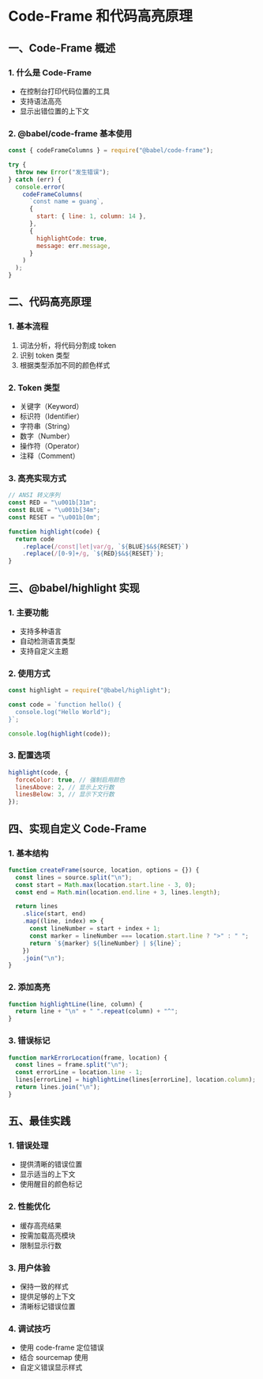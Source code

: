 # Code-Frame 和代码高亮原理

## 一、Code-Frame 概述

### 1. 什么是 Code-Frame

- 在控制台打印代码位置的工具
- 支持语法高亮
- 显示出错位置的上下文

### 2. @babel/code-frame 基本使用

```javascript
const { codeFrameColumns } = require("@babel/code-frame");

try {
  throw new Error("发生错误");
} catch (err) {
  console.error(
    codeFrameColumns(
      `const name = guang`,
      {
        start: { line: 1, column: 14 },
      },
      {
        highlightCode: true,
        message: err.message,
      }
    )
  );
}
```

## 二、代码高亮原理

### 1. 基本流程

1. 词法分析，将代码分割成 token
2. 识别 token 类型
3. 根据类型添加不同的颜色样式

### 2. Token 类型

- 关键字（Keyword）
- 标识符（Identifier）
- 字符串（String）
- 数字（Number）
- 操作符（Operator）
- 注释（Comment）

### 3. 高亮实现方式

```javascript
// ANSI 转义序列
const RED = "\u001b[31m";
const BLUE = "\u001b[34m";
const RESET = "\u001b[0m";

function highlight(code) {
  return code
    .replace(/const|let|var/g, `${BLUE}$&${RESET}`)
    .replace(/[0-9]+/g, `${RED}$&${RESET}`);
}
```

## 三、@babel/highlight 实现

### 1. 主要功能

- 支持多种语言
- 自动检测语言类型
- 支持自定义主题

### 2. 使用方式

```javascript
const highlight = require("@babel/highlight");

const code = `function hello() {
  console.log("Hello World");
}`;

console.log(highlight(code));
```

### 3. 配置选项

```javascript
highlight(code, {
  forceColor: true, // 强制启用颜色
  linesAbove: 2, // 显示上文行数
  linesBelow: 3, // 显示下文行数
});
```

## 四、实现自定义 Code-Frame

### 1. 基本结构

```javascript
function createFrame(source, location, options = {}) {
  const lines = source.split("\n");
  const start = Math.max(location.start.line - 3, 0);
  const end = Math.min(location.end.line + 3, lines.length);

  return lines
    .slice(start, end)
    .map((line, index) => {
      const lineNumber = start + index + 1;
      const marker = lineNumber === location.start.line ? ">" : " ";
      return `${marker} ${lineNumber} | ${line}`;
    })
    .join("\n");
}
```

### 2. 添加高亮

```javascript
function highlightLine(line, column) {
  return line + "\n" + " ".repeat(column) + "^";
}
```

### 3. 错误标记

```javascript
function markErrorLocation(frame, location) {
  const lines = frame.split("\n");
  const errorLine = location.line - 1;
  lines[errorLine] = highlightLine(lines[errorLine], location.column);
  return lines.join("\n");
}
```

## 五、最佳实践

### 1. 错误处理

- 提供清晰的错误位置
- 显示适当的上下文
- 使用醒目的颜色标记

### 2. 性能优化

- 缓存高亮结果
- 按需加载高亮模块
- 限制显示行数

### 3. 用户体验

- 保持一致的样式
- 提供足够的上下文
- 清晰标记错误位置

### 4. 调试技巧

- 使用 code-frame 定位错误
- 结合 sourcemap 使用
- 自定义错误显示样式
